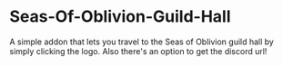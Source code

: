 # Seas-Of-Oblivion-Guild-Hall
A simple addon that lets you travel to the Seas of Oblivion guild hall by simply clicking the logo. Also there's an option to get the discord url!
